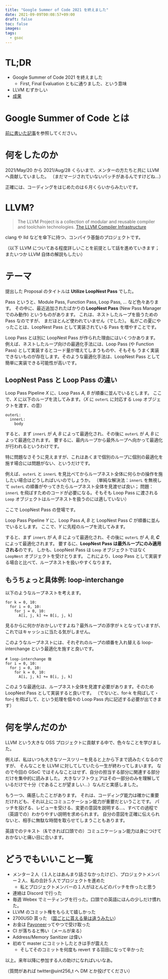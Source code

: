 ```yaml
---
title: "Google Summer of Code 2021 を終えました"
date: 2021-09-09T00:08:57+09:00
draft: false
toc: false
images:
tags:
  - gsoc
---
```


# TL;DR

- Google Summer of Code 2021 を終えました
  - First, Final Evaluation ともに通りました、という意味
- LLVM むずかしい
- [成果](https://docs.google.com/document/d/1ASGejJIL7rzEDwX2qZZqT4ATR2x3sd_aOTuMSCh2YTE/edit#heading=h.qv3zfxev18ag)

# Google Summer of Code とは

[前に書いた記事](../gsoc1)を参照してください。

# 何をしたのか

2021/May/20 から 2021/Aug/28 くらいまで、メンターの方たちと共に LLVM へ貢献していました。
（まだマージされていないパッチがあるんですけどね...）

正確には、コーディングをはじめたのは６月くらいからみたいです。

# LLVM?


> The LLVM Project is a collection of modular and reusable compiler and toolchain technologies. 
> [The LLVM Compiler Infrastructure](https://llvm.org/)

clang や lld などを傘下に持つ、コンパイラ基盤のプロジェクトです。

（以下 LLVM についてある程度詳しいことを前提として話を進めていきます；またいつか LLVM 自体の解説もしたい）

# テーマ

提出した Proposal のタイトルは **Utilize LoopNest Pass** でした。

Pass というと、Module Pass, Function Pass, Loop Pass, ... など色々あります。
その中に、最近追加されたばかりの **LoopNest Pass** (New Pass Manager でのみ動作) というものがあります。
これは、ネストしたループを扱うための Pass なのですが、
まだほとんど使われていません（でした）。
私がこの夏にやったことは、LoopNest Pass として実装されている Pass を増やすことです。

Loop Pass とは別に LoopNest Pass が作られた理由にはいくつかあります。
例えば、ネストしたループ向けの最適化手法には、Loop Pass (や Function Pass) として実装するとコード量が増えてしまうものや、そもそも
うまく実装できないものが存在します。そのような最適化手法は、LoopNest Pass として簡単に実装できる可能性が高いです。

## LoopNest Pass と Loop Pass の違い

Loop Pass Pipeline *X* に、Loop Pass *A, B* が順番に並んでいるとします。
ここで、*X* に以下のループを流してみます。（*X* に `outerL` に対応する `Loop` オブジェクトを渡す、の意）

```
outerL:
  innerL:
    body
```

すると、まず `innerL` が *A, B* によって最適化され、その後に `outerL` が *A, B* によって最適化されます。
要するに、最内ループから最外ループへ向かって最適化が行われるというわけです。

特に問題なさそうに見えますが、これはあくまで個別のループに個別の最適化を施す場合には問題がない、というだけです。

例えば、`outerL` と `innerL` を見比べてからループネスト全体に何らかの操作を施したい場合はどうしればいいのでしょうか。
（単純な解決法：`innerL` を無視して `outerL` の順番がやってきたらループネスト全体を見渡せば良い；
問題：`innerL` を飛ばすためのコードが必要になる。そもそも Loop Pass に渡される `Loop` オブジェクトはループネストを扱うのには適していない）

ここで LoopNest Pass の登場です。

Loop Pass Pipeline *Y* に、Loop Pass *A, B* と LoopNest Pass *C* が順番に並んでいるとします。
ここで、*Y* に先程のループを流してみます。

すると、まず `innerL` が *A, B* によって最適化され、その後に `outerL` が *A, B, **C*** によって最適化されます。
要するに、**LoopNest Pass は最外ループにのみ適用される**のです。
しかも、LoopNest Pass は `Loop` オブジェクトではなく `LoopNest` オブジェクトを受けとります。
これにより、Loop Pass として実装する場合と比べて、ループネストを扱いやすくなります。

## もうちょっと具体例: loop-interchange

以下のようなループネストを考えます。

```
for k = 0, 10:
  for i = 0, 10:
    for j = 0, 10:
      A[i, j, k] += B[i, j, k]
```

見るからに何かがおかしいですよね？最外ループの添字が `k` となっていますが、これではキャッシュに当たる気がしません。

このようなループネストには、それぞれのループの順番を入れ替える loop-interchange という最適化を施すと良いです。

```
# loop-interchange 後
for i = 0, 10:
  for j = 0, 10:
    for k = 0, 10:
      A[i, j, k] += B[i, j, k]
```

このような最適化は、ループネスト全体を見渡す必要があります。そのため LoopNest Pass として実装すると良いです。
（でないと、for-k を飛ばして・for-j を飛ばして、という処理を個々の Loop Pass 内に記述する必要が出てきます）

# 何を学んだのか

LLVM という大きな OSS プロジェクトに貢献する中で、色々なことを学びました。

例えば、私はいつも大きなソースツリーを見ると上から下まで読みたくなるのですが、
そんなことを LLVM に対してしていたら一生が終わってしまいます。
なので今回の GSoC ではそんなことはせず、自分の担当する部分に関連する部分だけを集中的に読みました。
大きなソフトウェアはその一部分のみを理解しているだけで十分（であることが望ましい…）なんだと実感しました。

もう一つ、痛感したことがあります。
それは、コーディング能力は確かに重要だけれども、それ以上にコミュニケーション能力が重要だということです。
パッチを投げる、レビューを受ける、変更の意図を説明する…、すべての過程で（英語での）わかりやすい説明を求められます。
自分の意図を正確に伝えられないと、相手に無駄な時間を取らせてしまうこともあります。

英語でのテキスト（&できれば口頭での）コミュニケーション能力は身につけておかないと痛い目に合います。

# どうでもいいこと一覧

- メンター２人（１人とはあんまり話さなかったけど）、プロジェクトメンバー２人、私の合計５人でプロジェクトを進めた
  - 私とプロジェクトメンバーの１人がほとんどのパッチを作ったと思う
- 連絡は Discord で行った
- 毎週 Webex でミーティングを行った。口頭での英語にほんの少しだけ慣れた。
- LLVM のコミット権をもらえて嬉しかった
- 2700USD 貰った （[国ごとに貰える量は違うみたい](https://developers.google.com/open-source/gsoc/help/student-stipends)）
- お金は [Payoneer](https://www.payoneer.com/ja/)ってやつで受け取った
- CI が落ちると怖い（メールが来る）
- Address/Memory Sanitizer は偉い
- 初めて master にコミットしたときは手が震えた
  - そしてそのコミットを何度も revert する羽目になって辛かった


以上。来年以降に参加する人の助けになればいいなあ。

（質問があれば twitter@uint256_t へ DM とか投げてください）
